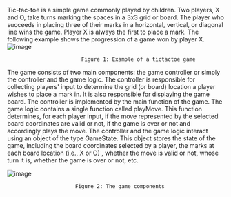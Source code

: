 Tic-tac-toe is a simple game commonly played by children. Two players, X and O, take turns
marking the spaces in a 3x3 grid or board. The player who succeeds in placing three of their marks in a horizontal, vertical, or diagonal line wins the game. Player X is always the first to place a mark. The following example shows the progression of a game won by player X.
![image](https://user-images.githubusercontent.com/95399226/147858804-7c16d8b1-6dbb-4ed0-a613-de9156959f34.png)

                            Figure 1: Example of a tictactoe game
The game consists of two main components: the game controller or simply the controller and
the game logic. The controller is responsible for collecting players' input to determine the grid (or board) location a player wishes to place a mark in. It is also responsible for displaying the game board.
The controller is implemented by the main function of the game. The game logic contains a single function called playMove. This function determines, for each player input, if the move represented by the selected board coordinates are valid or not, if the game is over or not and accordingly plays the move.
The controller and the game logic interact using an object of the type GameState. This object stores the state of the game, including the board coordinates selected by a player, the marks at
each board location (i.e., X or O) , whether the move is valid or not, whose turn it is, whether the game is over or not, etc.

  ![image](https://user-images.githubusercontent.com/95399226/147858890-a2f2ada4-55ed-47f1-abb5-51369d102fa9.png)
                          
                          Figure 2: The game components

